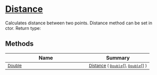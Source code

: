 # [Distance](./Dtw-100664151.md)

Calculates distance between two points.  Distance method can be set in ctor.
Return type:
## Methods

| Name | Summary | 
| --- | --- | 
| <sub>[Double](https://docs.microsoft.com/en-us/dotnet/api/System.Double)</sub><img width=200/>| <sub>[Distance](./Dtw-100664151.md) ( [`Double`](https://docs.microsoft.com/en-us/dotnet/api/System.Double)[], [`Double`](https://docs.microsoft.com/en-us/dotnet/api/System.Double)[] )</sub>| <br>



